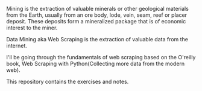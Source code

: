 Mining is the extraction of valuable minerals or other geological materials from the Earth, usually from an ore body, lode, vein, seam, reef or placer deposit. These deposits form a mineralized package that is of economic interest to the miner.

Data Mining aka Web Scraping is the extraction of valuable data from the internet.

I'll be going through the fundamentals of web scraping based on the O'reilly book, Web Scraping with Python(Collecting more data from the modern web).

This repository contains the exercises and notes.